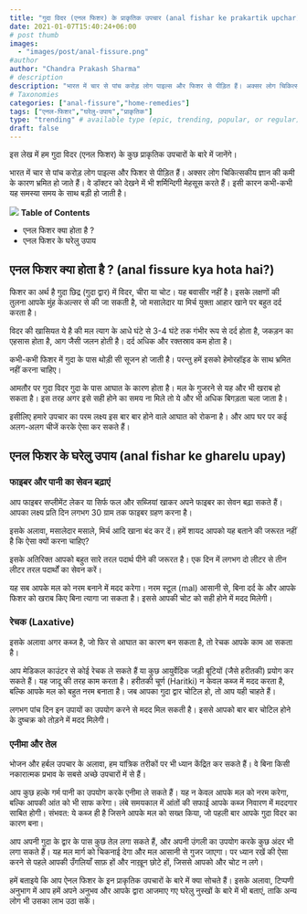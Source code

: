 ```yaml
---
title: "गुदा विदर (एनल फिशर) के प्राकृतिक उपचार (anal fishar ke prakartik upchar)"
date: 2021-01-07T15:40:24+06:00
# post thumb
images:
  - "images/post/anal-fissure.png"
#author
author: "Chandra Prakash Sharma"
# description
description: "भारत में चार से पांच करोड़ लोग पाइल्स और फिशर से पीड़ित हैं। अक्सर लोग चिकित्सकीय ज्ञान की कमी के कारण भ्रमित हो जाते हैं। इस लेख में हम गुदा विदर (एनल फिशर) के कुछ प्राकृतिक उपचारों के बारे में जानेंगे।"
# Taxonomies
categories: ["anal-fissure","home-remedies"]
tags: ["एनल-फिशर","घरेलु-उपाय","प्राकृतिक"]
type: "trending" # available type (epic, trending, popular, or regular)
draft: false
---
```


इस लेख में हम गुदा विदर (एनल फिशर) के कुछ प्राकृतिक उपचारों के बारे में जानेंगे।

भारत में चार से पांच करोड़ लोग पाइल्स और फिशर से पीड़ित हैं। अक्सर लोग चिकित्सकीय ज्ञान की कमी के कारण भ्रमित हो जाते हैं। वे डॉक्टर को देखने में भी शर्मिन्दिगी मेहसूस करते हैं। इसी कारन कभी-कभी यह समस्या समय के साथ बड़ी हो जाती है।

<div class="toc-mak">
<img src="../../../images/pencil.png">
<b>Table of Contents</b>
<ul>
<li>एनल फिशर क्या होता है ?</li>
<li>एनल फिशर के घरेलु उपाय</li>
</ul>
</div>

## एनल फिशर क्या होता है ? (anal fissure kya hota hai?)

फिशर का अर्थ है गुदा छिद्र (गुदा द्वार) में विदर, चीरा या चोट। यह बवासीर नहीं है। इसके लक्षणों की तुलना आपके मुंह केअल्सर से की जा सकती है, जो मसालेदार या मिर्च युक्ता आहार खाने पर बहुत दर्द करता है।

विदर की खासियत ये है की मल त्याग के आधे घंटे से 3-4 घंटे तक गंभीर रूप से दर्द होता है, जकड़न का एहसास होता है, आग जैसी जलन होती है। दर्द अधिक और रक्तस्राव कम होता है।

कभी-कभी फिशर में गुदा के पास थोड़ी सी सूजन हो जाती है। परन्तु हमें इसको हेमोरहॉइड के साथ भ्रमित नहीं करना चाहिए।

आमतौर पर गुदा विदर गुदा के पास आघात के कारण होता है। मल के गुजरने से यह और भी खराब हो सकता है। इस तरह अगर इसे सही होने का समय ना मिले तो ये और भी अधिक बिगड़ता चला जाता है।  

इसीलिए हमारे उपचार का परम लक्ष्य इस बार बार होने वाले आघात को रोकना है। और आप घर पर कई अलग-अलग चीजें करके ऐसा कर सकते हैं।

## एनल फिशर के घरेलु उपाय (anal fishar ke gharelu upay)

### फाइबर और पानी का सेवन बढ़ाएं

आप फाइबर सप्लीमेंट लेकर या सिर्फ फल और सब्जियां खाकर अपने फाइबर का सेवन बढ़ा सकते हैं। आपका लक्ष्य प्रति दिन लगभग 30 ग्राम तक फाइबर ग्रहण करना है।

इसके अलावा, मसालेदार मसाले, मिर्च आदि खाना बंद कर दें। हमें शायद आपको यह बताने की जरूरत नहीं है कि ऐसा क्यों करना चाहिए?

इसके अतिरिक्त आपको बहुत सारे तरल पदार्थ पीने की जरूरत है। एक दिन में लगभग दो लीटर से तीन लीटर तरल पदार्थों का सेवन करें।

यह सब आपके मल को नरम बनाने में मदद करेगा। नरम स्टूल (mal) आसानी से, बिना दर्द के और आपके फिशर को खराब किए बिना त्यागा जा सकता है। इससे आपकी चोट को सही होने में मदद मिलेगी।

### रेचक (Laxative)

इसके अलावा अगर कब्ज है, जो फिर से आघात का कारण बन सकता है, तो रेचक आपके काम आ सकता है।

आप मेडिकल  काउंटर से कोई रेचक ले सकते हैं या कुछ आयुर्वेदिक जड़ी बूटियों (जैसे हरीतकी) प्रयोग कर सकते हैं। यह जादू की तरह काम करता है। हरीतकी चूर्ण (Haritki) न केवल कब्ज में मदद करता है, बल्कि आपके मल को बहुत नरम बनाता है। जब आपका गुदा द्वार चोटिल हो, तो आप यही चाहते हैं।

लगभग पांच दिन इन उपायों का उपयोग करने से मदद मिल सकती है। इससे आपको बार बार चोटिल होने के दुष्चक्र को तोड़ने में मदद मिलेगी।

### एनीमा और तेल

भोजन और हर्बल उपचार के अलावा, हम यांत्रिक तरीकों पर भी ध्यान केंद्रित कर सकते हैं। वे बिना किसी नकारात्मक प्रभाव के सबसे अच्छे उपचारों में से हैं। 

आप कुछ हल्के गर्म पानी का उपयोग करके एनीमा ले सकते हैं। यह न केवल आपके मल को नरम करेगा, बल्कि आपकी आंत को भी साफ करेगा। लंबे समयकाल में आंतों की सफाई आपके कब्ज निवारण में मददगार साबित होगी। संभवत: ये कब्ज ही है जिसने आपके मल को सख्त किया, जो पहली बार आपके गुदा विदर का कारण बना।

आप अपनी गुदा के द्वार के पास कुछ तेल लगा सकते हैं, और अपनी उंगली का उपयोग करके कुछ अंदर भी लगा सकते हैं। यह मल मार्ग को चिकनाई देगा और मल आसानी से गुजर जाएगा। पर ध्यान रखें की ऐसा करने से पहले आपकी उँगलियाँ साफ़ हों और नाख़ून छोटे हों, जिससे आपको और चोट न लगे। 

हमें बताइये कि आप ऐनल फिशर के इन प्राकृतिक उपचारों के बारे में क्या सोचते हैं। इसके अलावा, टिप्पणी अनुभाग में आप हमें अपने अनुभव और आपके द्वारा आजमाए गए घरेलु नुस्खों के बारे में भी बताएं, ताकि अन्य लोग भी उसका लाभ उठा सकें।

